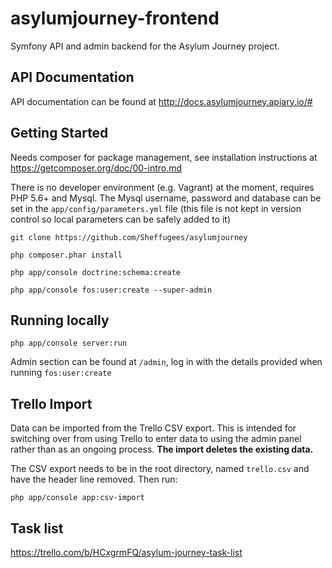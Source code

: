 # asylumjourney-frontend

Symfony API and admin backend for the Asylum Journey project.

## API Documentation

API documentation can be found at http://docs.asylumjourney.apiary.io/#

## Getting Started

Needs composer for package management, see installation instructions at https://getcomposer.org/doc/00-intro.md

There is no developer environment (e.g. Vagrant) at the moment, requires PHP 5.6+ and Mysql.
The Mysql username, password and database can be set in the `app/config/parameters.yml` file
(this file is not kept in version control so local parameters can be
 safely added to it)

```
git clone https://github.com/Sheffugees/asylumjourney

php composer.phar install

php app/console doctrine:schema:create

php app/console fos:user:create --super-admin
```

## Running locally

```
php app/console server:run
```

Admin section can be found at `/admin`, log in with the details provided when running `fos:user:create`

## Trello Import

Data can be imported from the Trello CSV export. This is intended for switching over from using Trello 
to enter data to using the admin panel rather than as an ongoing process. **The import deletes the existing
data.**

The CSV export needs to be in the root directory, named `trello.csv` and have the header line removed.
Then run:

```
php app/console app:csv-import
```

## Task list

https://trello.com/b/HCxgrmFQ/asylum-journey-task-list

